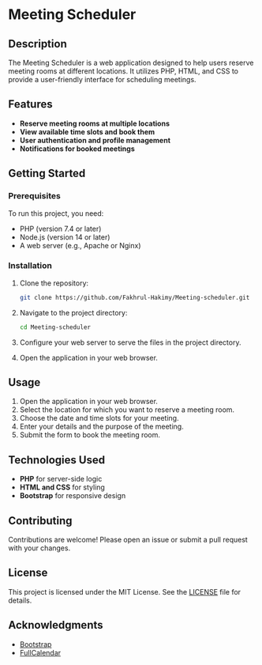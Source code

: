 # Meeting Scheduler

## Description
The Meeting Scheduler is a web application designed to help users reserve meeting rooms at different locations. It utilizes PHP, HTML, and CSS to provide a user-friendly interface for scheduling meetings.

## Features
- **Reserve meeting rooms at multiple locations**
- **View available time slots and book them**
- **User authentication and profile management**
- **Notifications for booked meetings**

## Getting Started

### Prerequisites
To run this project, you need:

- PHP (version 7.4 or later)
- Node.js (version 14 or later)
- A web server (e.g., Apache or Nginx)

### Installation
1. Clone the repository:

    ```bash
    git clone https://github.com/Fakhrul-Hakimy/Meeting-scheduler.git
    ```

2. Navigate to the project directory:

    ```bash
    cd Meeting-scheduler
    ```

3. Configure your web server to serve the files in the project directory.

4. Open the application in your web browser.

## Usage
1. Open the application in your web browser.
2. Select the location for which you want to reserve a meeting room.
3. Choose the date and time slots for your meeting.
4. Enter your details and the purpose of the meeting.
5. Submit the form to book the meeting room.

## Technologies Used
- **PHP** for server-side logic
- **HTML and CSS** for styling
- **Bootstrap** for responsive design

## Contributing
Contributions are welcome! Please open an issue or submit a pull request with your changes.

## License
This project is licensed under the MIT License. See the [LICENSE](LICENSE) file for details.

## Acknowledgments
- [Bootstrap](https://getbootstrap.com/)
- [FullCalendar](https://fullcalendar.io/)
